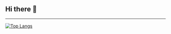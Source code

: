 ## Hi there 👋
---

[![Top Langs](https://github-readme-stats.vercel.app/api/top-langs/?username=lyfQAQ&layout=compact)](https://github.com/anuraghazra/github-readme-stats)

